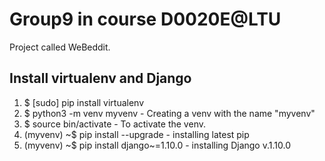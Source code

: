 # Group9 in course D0020E@LTU
Project called WeBeddit.
## Install virtualenv and Django
1. $ [sudo] pip install virtualenv
2. $ python3 -m venv myvenv   - Creating a venv with the name "myvenv"
3. $ source bin/activate   - To activate the venv.
4. (myvenv) ~$ pip install --upgrade   - installing latest pip
5. (myvenv) ~$ pip install django~=1.10.0   - installing Django v.1.10.0



